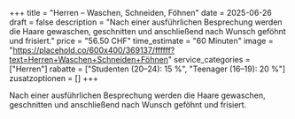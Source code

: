 +++
title = "Herren – Waschen, Schneiden, Föhnen"
date = 2025-06-26
draft = false
description = "Nach einer ausführlichen Besprechung werden die Haare gewaschen, geschnitten und anschließend nach Wunsch geföhnt und frisiert."
price = "56.50 CHF"
time_estimate = "60 Minuten"
image = "https://placehold.co/600x400/369137/ffffff?text=Herren+Waschen+Schneiden+Föhnen"
service_categories = ["Herren"]
rabatte = ["Studenten (20–24): 15 %", "Teenager (16–19): 20 %"]
zusatzoptionen = []
+++

Nach einer ausführlichen Besprechung werden die Haare gewaschen, geschnitten und anschließend nach Wunsch geföhnt und frisiert.
